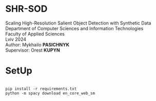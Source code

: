 # SHR-SOD
Scaling High-Resolution Salient Object Detection with Synthetic Data<br>
Department of Computer Sciences and Information Technologies<br>
Faculty of Applied Sciences<br>
Lviv 2024<br>
Author: Mykhailo **PASICHNYK**<br>
Supervisor: Orest **KUPYN**




# SetUp
```{bash}

pip install -r requirements.txt
python -m spacy download en_core_web_sm
```